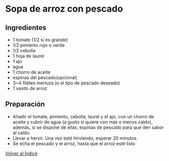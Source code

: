 # Sopa de arroz con pescado

## Ingredientes
- 1 tomate (1/2 si es grande)
- 1/2 pimiento rojo o verde
- 1/2 cebolla
- 1 hoja de laurel
- 1 ajo
- agua
- 1 chorro de aceite
- espinas del pescado(opcional)
- 3~4 filetes merluza (o el tipo de pescado deseado)
- 1 vasito de arroz

## Preparación

- Añadir el tomate, pimiento, cebolla, laurel y el ajo, con un chorro de aceite y cubrir de agua (a gusto si quiere con más o menos caldo), además, si se dispone de ellas, espinas de pescado para que den sabor al caldo.
- Llevar a hervir. Una vez esté hirviendo, esperar 20 minutos.
- Se echa el pescado y el arroz, hasta que el arroz esté listo

[Volver al Índice](../README.md)